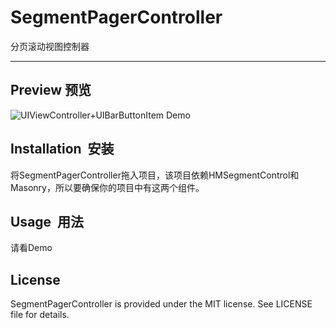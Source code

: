 # SegmentPagerController

分页滚动视图控制器

---- 


Preview  预览
---- 
![UIViewController+UIBarButtonItem Demo][image-1]

## Installation &nbsp;安装
将SegmentPagerController拖入项目，该项目依赖HMSegmentControl和Masonry，所以要确保你的项目中有这两个组件。
## Usage &nbsp;用法
请看Demo

## License
SegmentPagerController is provided under the MIT license. See LICENSE file for details.

[image-1]:	https://github.com/wangcy90/SegmentPagerController/blob/master/Preview/DemoPreview.gif